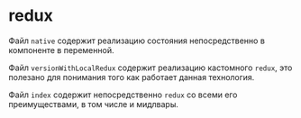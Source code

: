 # redux
Файл `native` содержит реализацию состояния непосредственно в компоненте в переменной.

Файл `versionWithLocalRedux` содержит реализацию кастомного `redux`, это полезано для понимания того как работает данная технология.

Файл `index` содержит непосредственно `redux` со всеми его преимуществами, в том числе и мидлвары.
